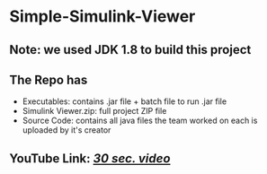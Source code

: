 # Simple-Simulink-Viewer
## Note: we used JDK 1.8 to build this project
## The Repo has  
- Executables: contains .jar file + batch file to run .jar file
- Simulink Viewer.zip: full project ZIP file
- Source Code: contains all java files the team worked on each is uploaded by it's creator

## YouTube Link: [*30 sec. video*](https://youtu.be/7MGTgs8iuQY)
